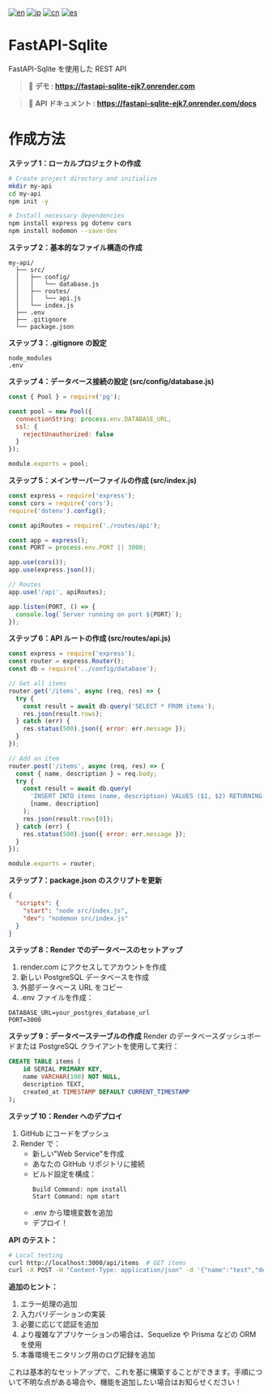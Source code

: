 [![en](https://img.shields.io/badge/lang-en-blue.svg)](https://github.com/RomaruDaze/fastAPI-Sqlite/blob/main/README.md) [![jp](https://img.shields.io/badge/lang-jp-red.svg)](https://github.com/RomaruDaze/fastAPI-Sqlite/blob/main/README.jp.md) [![cn](https://img.shields.io/badge/lang-cn-green.svg)](https://github.com/RomaruDaze/fastAPI-Sqlite/blob/main/README.cn.md) [![es](https://img.shields.io/badge/lang-es-yellow.svg)](https://github.com/RomaruDaze/fastAPI-Sqlite/blob/main/README.es.md)

# FastAPI-Sqlite

FastAPI-Sqlite を使用した REST API

> 🚀 **デモ : https://fastapi-sqlite-ejk7.onrender.com**

> 📖 **API ドキュメント : https://fastapi-sqlite-ejk7.onrender.com/docs**

# 作成方法

**ステップ 1：ローカルプロジェクトの作成**

```bash
# Create project directory and initialize
mkdir my-api
cd my-api
npm init -y

# Install necessary dependencies
npm install express pg dotenv cors
npm install nodemon --save-dev
```

**ステップ 2：基本的なファイル構造の作成**

```plaintext
my-api/
  ├── src/
  │   ├── config/
  │   │   └── database.js
  │   ├── routes/
  │   │   └── api.js
  │   └── index.js
  ├── .env
  ├── .gitignore
  └── package.json
```

**ステップ 3：.gitignore の設定**

```gitignore
node_modules
.env
```

**ステップ 4：データベース接続の設定 (src/config/database.js)**

```javascript:src/config/database.js
const { Pool } = require('pg');

const pool = new Pool({
  connectionString: process.env.DATABASE_URL,
  ssl: {
    rejectUnauthorized: false
  }
});

module.exports = pool;
```

**ステップ 5：メインサーバーファイルの作成 (src/index.js)**

```javascript:src/index.js
const express = require('express');
const cors = require('cors');
require('dotenv').config();

const apiRoutes = require('./routes/api');

const app = express();
const PORT = process.env.PORT || 3000;

app.use(cors());
app.use(express.json());

// Routes
app.use('/api', apiRoutes);

app.listen(PORT, () => {
  console.log(`Server running on port ${PORT}`);
});
```

**ステップ 6：API ルートの作成 (src/routes/api.js)**

```javascript:src/routes/api.js
const express = require('express');
const router = express.Router();
const db = require('../config/database');

// Get all items
router.get('/items', async (req, res) => {
  try {
    const result = await db.query('SELECT * FROM items');
    res.json(result.rows);
  } catch (err) {
    res.status(500).json({ error: err.message });
  }
});

// Add an item
router.post('/items', async (req, res) => {
  const { name, description } = req.body;
  try {
    const result = await db.query(
      'INSERT INTO items (name, description) VALUES ($1, $2) RETURNING *',
      [name, description]
    );
    res.json(result.rows[0]);
  } catch (err) {
    res.status(500).json({ error: err.message });
  }
});

module.exports = router;
```

**ステップ 7：package.json のスクリプトを更新**

```json:package.json
{
  "scripts": {
    "start": "node src/index.js",
    "dev": "nodemon src/index.js"
  }
}
```

**ステップ 8：Render でのデータベースのセットアップ**

1. render.com にアクセスしてアカウントを作成
2. 新しい PostgreSQL データベースを作成
3. 外部データベース URL をコピー
4. .env ファイルを作成：

```plaintext:.env
DATABASE_URL=your_postgres_database_url
PORT=3000
```

**ステップ 9：データベーステーブルの作成**
Render のデータベースダッシュボードまたは PostgreSQL クライアントを使用して実行：

```sql
CREATE TABLE items (
    id SERIAL PRIMARY KEY,
    name VARCHAR(100) NOT NULL,
    description TEXT,
    created_at TIMESTAMP DEFAULT CURRENT_TIMESTAMP
);
```

**ステップ 10：Render へのデプロイ**

1. GitHub にコードをプッシュ
2. Render で：
   - 新しい"Web Service"を作成
   - あなたの GitHub リポジトリに接続
   - ビルド設定を構成：
     ```plaintext
     Build Command: npm install
     Start Command: npm start
     ```
   - .env から環境変数を追加
   - デプロイ！

**API のテスト：**

```bash
# Local testing
curl http://localhost:3000/api/items  # GET items
curl -X POST -H "Content-Type: application/json" -d '{"name":"test","description":"test desc"}' http://localhost:3000/api/items  # POST item
```

**追加のヒント：**

1. エラー処理の追加
2. 入力バリデーションの実装
3. 必要に応じて認証を追加
4. より複雑なアプリケーションの場合は、Sequelize や Prisma などの ORM を使用
5. 本番環境モニタリング用のログ記録を追加

これは基本的なセットアップで、これを基に構築することができます。手順について不明な点がある場合や、機能を追加したい場合はお知らせください！
